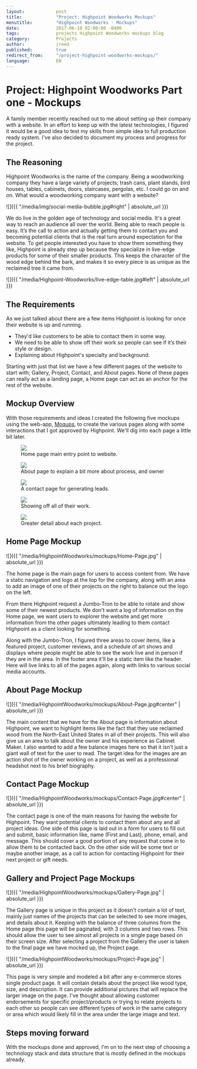```yaml
---
layout:            post
title:             "Project: Highpoint Woodworks Mockups"
menutitle:         "Highpoint Woodworks - Mockups"
date:              2017-06-18 02:00:00 -0400
tags:              projects Highpoint Woodworks mockups blog
category:          Projects
author:            jreed
published:         true
redirect_from:     "/project-highpoint-woodworks-mockups/"
language:          EN
---
```

# Project: Highpoint Woodworks Part one - Mockups
A family member recently reached out to me about setting up their company with a website. In an effort to keep up with the latest technologies, I figured it would be a good idea to test my skills from simple idea to full production ready system. I've also decided to document my process and progress for the project. 

## The Reasoning
Highpoint Woodworks is the name of the company. Being a woodworking company they have a large variety of projects; trash cans, plant stands, bird houses, tables, cabinets, doors, staircases, pergolas, etc. I could go on and on. What would a woodworking company want with a website? 

![]({{ "/media/img/social-media-bubble.jpg#right" | absolute_url }})

We do live in the golden age of technology and social media. It's a great way to reach an audience all over the world. Being able to reach people is easy. It’s the call to action and actually getting them to contact you and becoming potential clients that is the real turn around expectation for the website. To get people interested you have to show them something they like, Highpoint is already step up because they specialize in live-edge products for some of their smaller products. This keeps the character of the wood edge behind the bark, and makes it so every piece is as unique as the reclaimed tree it came from.

![]({{ "/media/Highpoint-Woodworks/live-edge-table.jpg#left" | absolute_url }})

## The Requirements
As we just talked about there are a few items Highpoint is looking for once their website is up and running. 
 - They'd like customers to be able to contact them in some way.
 - We need to be able to show off their work so people can see if it’s their style or design.
 - Explaining about Highpoint's specialty and background.

Starting with just that list we have a few different pages of the website to start with; Gallery, Project, Contact, and About pages. None of these pages can really act as a landing page, a Home page can act as an anchor for the rest of the website.

## Mockup Overview
With those requirements and ideas I created the following five mockups using the web-app, <a href="https://moqups.com/">Moqups</a>, to create the various pages along with some interactions that I got approved by Highpoint. We'll dig into each page a little bit later.

<div class="album">
   <figure>
      <img src="{{ "/media/HighpointWoodworks/mockups/Home-Page.jpg" | absolute_url }}" />
      <figcaption>Home page main entry point to website.</figcaption>
   </figure>
   <figure>
      <img src="{{ "/media/HighpointWoodworks/mockups/About-Page.jpg" | absolute_url }}" />
      <figcaption>About page to explain a bit more about process, and owner</figcaption>
   </figure>
   <figure>
      <img src="{{ "/media/HighpointWoodworks/mockups/Contact-Page.jpg" | absolute_url }}" />
      <figcaption>A contact page for generating leads.</figcaption>
   </figure>
   <figure>
      <img src="{{ "/media/HighpointWoodworks/mockups/Gallery-Page.jpg" | absolute_url }}" />
      <figcaption>Showing off all of their work.</figcaption>
   </figure>
   <figure>
      <img src="{{ "/media/HighpointWoodworks/mockups/Project-Page.jpg" | absolute_url }}" />
      <figcaption>Greater detail about each project.</figcaption>
   </figure>
</div>

## Home Page Mockup
<div class="large">
   ![]({{ "/media/HighpointWoodworks/mockups/Home-Page.jpg" | absolute_url }})
</div>

The home page is the main page for users to access content from. We have a static navigation and logo at the top for the company, along with an area to add an image of one of their projects on the right to balance out the logo on the left.

From there Highpoint request a Jumbo-Tron to be able to rotate and show some of their newest products. We don't want a log of information on the Home page, we want users to explorer the website and get more information from the other pages ultimately leading to them contact Highpoint as a client looking for something.

Along with the Jumbo-Tron, I figured three areas to cover items, like a featured project, customer reviews, and a schedule of art shows and displays where people might be able to see the work live and in person if they are in the area. In the footer area it'll be a static item like the header. Here will live links to all of the pages again, along with links to various social media accounts.

## About Page Mockup
   ![]({{ "/media/HighpointWoodworks/mockups/About-Page.jpg#center" | absolute_url }})

The main content that we have for the About page is information about Highpoint, we want to highlight items like the fact that they use reclaimed wood from the North-East United States in all of their projects. This will also give us an area to talk about the owner and his experience as Cabinet Maker. I also wanted to add a few balance images here so that it isn't just a giant wall of text for the user to read. The target idea for the images are an action shot of the owner working on a project, as well as a professional headshot next to his brief biography.

## Contact Page Mockup
<div class="large">
   ![]({{ "/media/HighpointWoodworks/mockups/Contact-Page.jpg#center" | absolute_url }})
</div>

The contact page is one of the main reasons for having the website for Highpoint. They want potential clients to contact them about any and all project ideas. One side of this page is laid out in a form for users to fill out and submit, basic information like, name (First and Last), phone, email, and message. This should cover a good portion of any request that come in to allow them to be contacted back. On the other side will be some text or maybe another image, as a call to action for contacting Highpoint for their next project or gift needs.

## Gallery and Project Page Mockups
<div class="large">
   ![]({{ "/media/HighpointWoodworks/mockups/Gallery-Page.jpg" | absolute_url }})
</div>

The Gallery page is unique in this project as it doesn't contain a lot of text, mainly just names of the projects that can be selected to see more images, and details about it. Keeping with the balance of three columns from the Home page this page will be paginated, with 3 columns and two rows. This should allow the user to see almost all projects in a single page based on their screen size. After selecting a project from the Gallery the user is taken to the final page we have mocked up, the Project page.

<div class="large">
   ![]({{ "/media/HighpointWoodworks/mockups/Project-Page.jpg" | absolute_url }})
</div>

This page is very simple and modeled a bit after any e-commerce stores single product page. It will contain details about the project like wood type, size, and description. It can provide additional pictures that will replace the larger image on the page. I've thought about allowing customer endorsements for specific project/products or trying to relate projects to each other so people can see different types of work in the same category or area which would likely fill in the area under the large image and text.

## Steps moving forward

With the mockups done and approved, I'm on to the next step of choosing a technology stack and data structure that is mostly defined in the mockups already.
